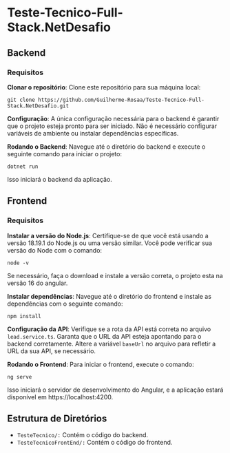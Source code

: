# Teste-Tecnico-Full-Stack.NetDesafio

## Backend
### Requisitos

**Clonar o repositório**: Clone este repositório para sua máquina local:

	git clone https://github.com/Guilherme-Rosaa/Teste-Tecnico-Full-Stack.NetDesafio.git

**Configuração**: A única configuração necessária para o backend é garantir que o projeto esteja pronto para ser iniciado. Não é necessário configurar variáveis de ambiente ou instalar dependências específicas.

**Rodando o Backend**: Navegue até o diretório do backend e execute o seguinte comando para iniciar o projeto:

    dotnet run

Isso iniciará o backend da aplicação.

## Frontend
### Requisitos

**Instalar a versão do Node.js**: Certifique-se de que você está usando a versão 18.19.1 do Node.js ou uma versão similar. Você pode verificar sua versão do Node com o comando:

	node -v

Se necessário, faça o download e instale a versão correta, o projeto esta na versão 16 do angular.

**Instalar dependências**: Navegue até o diretório do frontend e instale as dependências com o seguinte comando:

	npm install

**Configuração da API**: Verifique se a rota da API está correta no arquivo `lead.service.ts`. Garanta que o URL da API esteja apontando para o backend corretamente. Altere a variável `baseUrl` no arquivo para refletir a URL da sua API, se necessário.

**Rodando o Frontend**: Para iniciar o frontend, execute o comando:

    ng serve

Isso iniciará o servidor de desenvolvimento do Angular, e a aplicação estará disponível em https://localhost:4200.

## Estrutura de Diretórios

- `TesteTecnico/:` Contém o código do backend.
- `TesteTecnicoFrontEnd/:` Contém o código do frontend.
